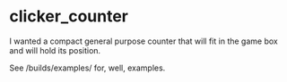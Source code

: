 # clicker_counter

I wanted a compact general purpose counter that will fit in the game box and will hold its position.

See /builds/examples/ for, well, examples.
